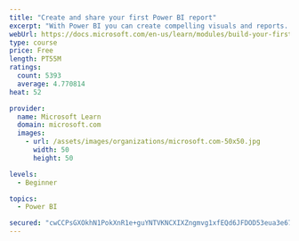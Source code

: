 ```yaml
---
title: "Create and share your first Power BI report"
excerpt: "With Power BI you can create compelling visuals and reports. In this module you learn how to use Power BI Desktop to connect to data, build visuals, and create a report that you can share with others in your organization. Then you learn how to publish the report to the Power BI service, and let others see your insights and benefit from your work."
webUrl: https://docs.microsoft.com/en-us/learn/modules/build-your-first-power-bi-report/
type: course
price: Free
length: PT55M
ratings:
  count: 5393
  average: 4.770814
heat: 52

provider:
  name: Microsoft Learn
  domain: microsoft.com
  images:
    - url: /assets/images/organizations/microsoft.com-50x50.jpg
      width: 50
      height: 50

levels:
  - Beginner

topics:
  - Power BI

secured: "cwCCPsGXOkhN1PokXnR1e+guYNTVKNCXIXZngmvg1xfEQd6JFDOD53eua3e67c0Os9z9VNv4QCv7087ylrYaFzkpeljVybg8v98CeE/903x3/Y799OArIpkhcwnk0Rz0iTkqF/gPh+aXX4UyG8zy7ESB82m0vcZF0njQyGn6JuzoaWY7XPd+zoq+R/W9mkmu3W55OK+4L91zvuLpVQIlelTVqJ76ppm1saBE2HfSUuySctvfVDmOS+VawQwsLFBwwwn3bV6AZDGodE2+1O1Dp5rQTKkUqr3A+Nw2xmqZntSzLqS+I760LX+IdZKIojOFYCSo/NITOG1RCBm6G52tMUy422m/fD5GL9sSSsQS11PIeiW2BCCUVdIyNSOPG2jO0zrPds/mWha2MArzmVL8Sg==;OIqezgWYVZX9tNfwTZTUEQ=="
---
```


